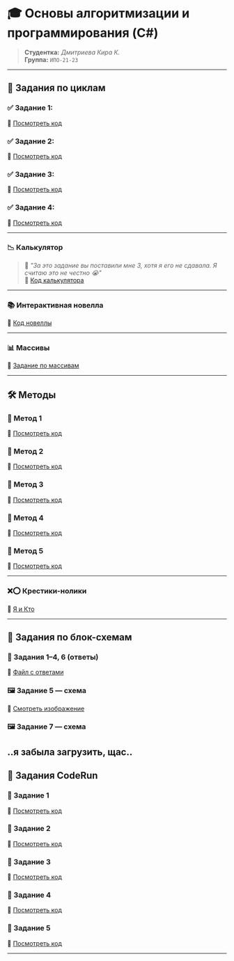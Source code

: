 # 🎓 Основы алгоритмизации и программирования (C#)

> **Студентка:** _Дмитриева Кира К._  
> **Группа:** `ИПО-21-23`

---

## 🔢 Задания по циклам

### ✅ Задание 1: 
🔗 [Посмотреть код](https://github.com/M1ss-Kira/fisherman/blob/main/циклы/1)
### ✅ Задание 2: 
🔗 [Посмотреть код](https://github.com/M1ss-Kira/fisherman/blob/main/циклы/2)
### ✅ Задание 3:  
🔗 [Посмотреть код](https://github.com/M1ss-Kira/fisherman/blob/main/циклы/3)
### ✅ Задание 4:  
🔗 [Посмотреть код](https://github.com/M1ss-Kira/fisherman/blob/main/циклы/4)

---

### 📉 Калькулятор  
> 📝 _"За это задание вы поставили мне 3, хотя я его не сдавала. Я считаю это не честно 😭"_  
🔗 [Код калькулятора](https://github.com/M1ss-Kira/fisherman/blob/main/calc/%D1%82%D1%8F%D0%B6%D0%B5%D0%BB%D0%BE.cs)

---

### 📚 Интерактивная новелла  
🔗 [Код новеллы](https://github.com/M1ss-Kira/fisherman/blob/main/%D0%BD%D0%BE%D0%B2%D0%B5%D0%BB%D0%BB%D0%B0/novella.cs)

---

### 📊 Массивы  
🔗 [Задание по массивам](https://github.com/M1ss-Kira/fisherman/blob/main/%D0%BC%D0%B0%D1%81%D1%81%D0%B8%D0%B2/dz.cs)

---

## 🛠️ Методы

### 🧩 Метод 1  
🔗 [Посмотреть код](https://github.com/M1ss-Kira/fisherman/blob/main/metod/1met.cs)

### 🧩 Метод 2  
🔗 [Посмотреть код](https://github.com/M1ss-Kira/fisherman/blob/main/metod/2met.cs)

### 🧩 Метод 3  
🔗 [Посмотреть код](https://github.com/M1ss-Kira/fisherman/blob/main/metod/3met.cs)

### 🧩 Метод 4  
🔗 [Посмотреть код](https://github.com/M1ss-Kira/fisherman/blob/main/metod/4met.cs)

### 🧩 Метод 5  
🔗 [Посмотреть код](https://github.com/M1ss-Kira/fisherman/blob/main/metod/5met.cs)

---

### ❌⭕ Крестики-нолики  
🔗 [Я и Кто](https://github.com/M1ss-Kira/fisherman/blob/main/%D0%AF%D0%B8%D0%9A%D1%82%D0%BE/game.cs)

---

## 🧭 Задания по блок-схемам

### 📄 Задания 1–4, 6 (ответы)  
🔗 [Файл с ответами](https://github.com/M1ss-Kira/fisherman/blob/main/block/16dz.txt)

### 🖼️ Задание 5 — схема  
🔗 [Смотреть изображение](https://github.com/M1ss-Kira/fisherman/blob/main/block/5zd.jpg)

### 🖼️ Задание 7 — схема  
 ..я забыла загрузить, щас..
---

## 🚀 Задания CodeRun

### 🧪 Задание 1  
🔗 [Посмотреть код](https://github.com/M1ss-Kira/fisherman/blob/main/Run/First.cs)

### 🧪 Задание 2  
🔗 [Посмотреть код](https://github.com/M1ss-Kira/fisherman/blob/main/Run/Two.cs)

### 🧪 Задание 3  
🔗 [Посмотреть код](https://github.com/M1ss-Kira/fisherman/blob/main/Run/Three.cs)

### 🧪 Задание 4  
🔗 [Посмотреть код](https://github.com/M1ss-Kira/fisherman/blob/main/Run/Four.cs)

### 🧪 Задание 5  
🔗 [Посмотреть код](https://github.com/M1ss-Kira/fisherman/blob/main/Run/Five.cs)

---
